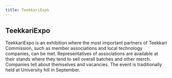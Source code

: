 ```yaml
---
title: TeekkariExpo
---
```

## TeekkariExpo

TeekkariExpo is an exhibition where the most important partners of Teekkari Commission, such as member associations and local technology companies, can be met. Representatives of associations are available at their stands where they tend to sell overall batches and other merch. Companies tell about themselves and vacancies. The event is traditionally held at University hill in September.
